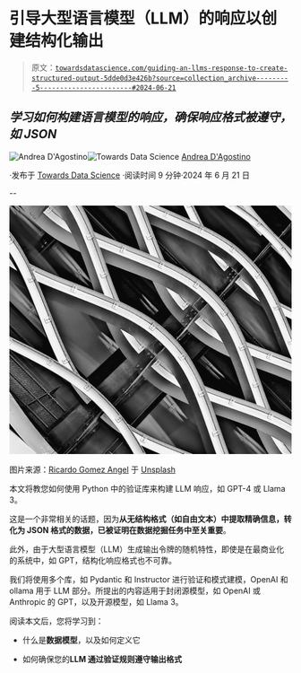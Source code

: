 # 引导大型语言模型（LLM）的响应以创建结构化输出

> 原文：[`towardsdatascience.com/guiding-an-llms-response-to-create-structured-output-5dde0d3e426b?source=collection_archive---------5-----------------------#2024-06-21`](https://towardsdatascience.com/guiding-an-llms-response-to-create-structured-output-5dde0d3e426b?source=collection_archive---------5-----------------------#2024-06-21)

## *学习如何构建语言模型的响应，确保响应格式被遵守，如 JSON*

[](https://medium.com/@theDrewDag?source=post_page---byline--5dde0d3e426b--------------------------------)![Andrea D'Agostino](https://medium.com/@theDrewDag?source=post_page---byline--5dde0d3e426b--------------------------------)[](https://towardsdatascience.com/?source=post_page---byline--5dde0d3e426b--------------------------------)![Towards Data Science](https://towardsdatascience.com/?source=post_page---byline--5dde0d3e426b--------------------------------) [Andrea D'Agostino](https://medium.com/@theDrewDag?source=post_page---byline--5dde0d3e426b--------------------------------)

·发布于 [Towards Data Science](https://towardsdatascience.com/?source=post_page---byline--5dde0d3e426b--------------------------------) ·阅读时间 9 分钟·2024 年 6 月 21 日

--

![](img/46656d56b1953f990b95d596d65622a0.png)

图片来源：[Ricardo Gomez Angel](https://unsplash.com/@rgaleriacom?utm_source=medium&utm_medium=referral) 于 [Unsplash](https://unsplash.com/?utm_source=medium&utm_medium=referral)

本文将教您如何使用 Python 中的验证库来构建 LLM 响应，如 GPT-4 或 Llama 3。

这是一个非常相关的话题，因为**从无结构格式（如自由文本）中提取精确信息，转化为 JSON 格式的数据，已被证明在数据挖掘任务中至关重要**。

此外，由于大型语言模型（LLM）生成输出令牌的随机特性，即使是在最商业化的系统中，如 GPT，结构化响应格式也不可靠。

我们将使用多个库，如 Pydantic 和 Instructor 进行验证和模式建模，OpenAI 和 ollama 用于 LLM 部分。所提出的内容适用于封闭源模型，如 OpenAI 或 Anthropic 的 GPT，以及开源模型，如 Llama 3。

阅读本文后，您将学习到：

+   什么是**数据模型**，以及如何定义它

+   如何确保您的**LLM 通过验证规则遵守输出格式**
